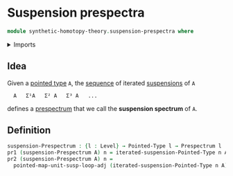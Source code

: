 # Suspension prespectra

```agda
module synthetic-homotopy-theory.suspension-prespectra where
```

<details><summary>Imports</summary>

```agda
open import elementary-number-theory.natural-numbers

open import foundation.dependent-pair-types
open import foundation.universe-levels

open import structured-types.pointed-maps
open import structured-types.pointed-types

open import synthetic-homotopy-theory.iterated-suspensions-of-pointed-types
open import synthetic-homotopy-theory.loop-spaces
open import synthetic-homotopy-theory.prespectra
open import synthetic-homotopy-theory.spectra
open import synthetic-homotopy-theory.universal-property-suspensions-of-pointed-types
```

</details>

## Idea

Given a [pointed type](structured-types.pointed-types.md) `A`, the
[sequence](foundation.sequences.md) of iterated
[suspensions](synthetic-homotopy-theory.suspensions-of-pointed-types.md) of `A`

```text
  A   Σ¹A   Σ² A   Σ³ A   ...
```

defines a [prespectrum](synthetic-homotopy-theory.prespectra.md) that we call
the **suspension spectrum** of `A`.

## Definition

```agda
suspension-Prespectrum : {l : Level} → Pointed-Type l → Prespectrum l
pr1 (suspension-Prespectrum A) n = iterated-suspension-Pointed-Type n A
pr2 (suspension-Prespectrum A) n =
  pointed-map-unit-susp-loop-adj (iterated-suspension-Pointed-Type n A)
```
